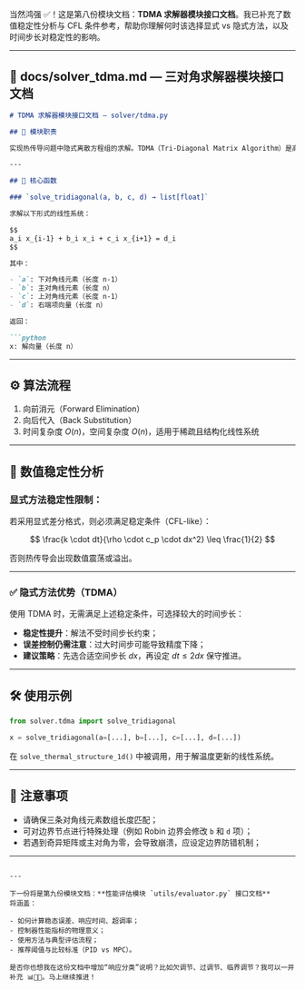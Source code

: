 当然鸿强 ✅！这是第八份模块文档：**TDMA 求解器模块接口文档**。我已补充了数值稳定性分析与 CFL 条件参考，帮助你理解何时该选择显式 vs 隐式方法，以及时间步长对稳定性的影响。

---

## 📘 docs/solver_tdma.md — 三对角求解器模块接口文档

```markdown
# TDMA 求解器模块接口文档 — solver/tdma.py

## 🧠 模块职责

实现热传导问题中隐式离散方程组的求解。TDMA（Tri-Diagonal Matrix Algorithm）是高效的线性系统求解器，适用于隐式时间推进和稳定性要求高的热传导模拟。

---

## 🔧 核心函数

### `solve_tridiagonal(a, b, c, d) → list[float]`

求解以下形式的线性系统：

$$
a_i x_{i-1} + b_i x_i + c_i x_{i+1} = d_i
$$

其中：

- `a`: 下对角线元素（长度 n-1）
- `b`: 主对角线元素（长度 n）
- `c`: 上对角线元素（长度 n-1）
- `d`: 右端项向量（长度 n）

返回：

```python
x: 解向量（长度 n）
```

---

## ⚙️ 算法流程

1. 向前消元（Forward Elimination）
2. 向后代入（Back Substitution）
3. 时间复杂度 $O(n)$，空间复杂度 $O(n)$，适用于稀疏且结构化线性系统

---

## 🔬 数值稳定性分析

### 显式方法稳定性限制：

若采用显式差分格式，则必须满足稳定条件（CFL-like）：

$$
\frac{k \cdot dt}{\rho \cdot c_p \cdot dx^2} \leq \frac{1}{2}
$$

否则热传导会出现数值震荡或溢出。

---

### ✅ 隐式方法优势（TDMA）

使用 TDMA 时，无需满足上述稳定条件，可选择较大的时间步长：

- **稳定性提升**：解法不受时间步长约束；
- **误差控制仍需注意**：过大时间步可能导致精度下降；
- **建议策略**：先选合适空间步长 $dx$，再设定 $dt \leq 2dx$ 保守推进。

---

## 🛠️ 使用示例

```python
from solver.tdma import solve_tridiagonal

x = solve_tridiagonal(a=[...], b=[...], c=[...], d=[...])
```

在 `solve_thermal_structure_1d()` 中被调用，用于解温度更新的线性系统。

---

## 📌 注意事项

- 请确保三条对角线元素数组长度匹配；
- 可对边界节点进行特殊处理（例如 Robin 边界会修改 `b` 和 `d` 项）；
- 若遇到奇异矩阵或主对角为零，会导致崩溃，应设定边界防错机制；

---
```

---

下一份将是第九份模块文档：**性能评估模块 `utils/evaluator.py` 接口文档**  
将涵盖：

- 如何计算稳态误差、响应时间、超调率；
- 控制器性能指标的物理意义；
- 使用方法与典型评估流程；
- 推荐阈值与比较标准（PID vs MPC）。

是否你也想我在这份文档中增加“响应分类”说明？比如欠调节、过调节、临界调节？我可以一并补充 📊🧠📘。马上继续推进！